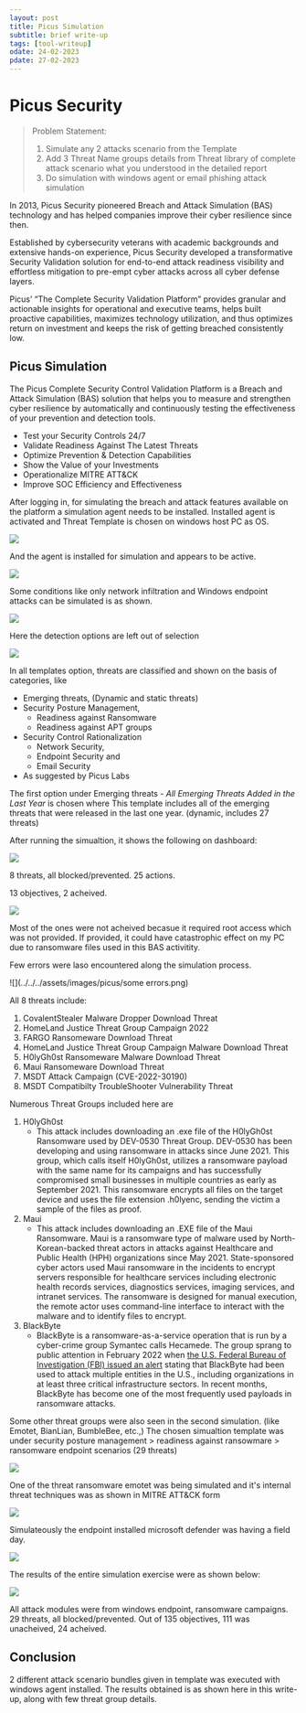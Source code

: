 ```yaml
---
layout: post
title: Picus Simulation
subtitle: brief write-up
tags: [tool-writeup]
odate: 24-02-2023
pdate: 27-02-2023
---
```

# Picus Security
> Problem Statement: 
> 1. Simulate any 2 attacks scenario from the Template
> 2. Add 3 Threat Name groups details from Threat library of complete attack scenario what you understood in the detailed report
> 3. Do simulation with windows agent or email phishing attack simulation


In 2013, Picus Security pioneered Breach and Attack Simulation (BAS) technology and has helped companies improve their cyber resilience since then.

Established by cybersecurity veterans with academic backgrounds and extensive hands-on experience, Picus Security developed a transformative Security Validation solution for end-to-end attack readiness visibility and effortless mitigation to pre-empt cyber attacks across all cyber defense layers.

Picus’ “The Complete Security Validation Platform” provides granular and actionable insights for operational and executive teams, helps built proactive capabilities, maximizes technology utilization, and thus optimizes return on investment and keeps the risk of getting breached consistently low.

## Picus Simulation
The Picus Complete Security Control Validation Platform is a Breach and Attack Simulation (BAS) solution that helps you to measure and strengthen cyber resilience by automatically and continuously testing the effectiveness of your prevention and detection tools.

- Test your Security Controls 24/7
- Validate Readiness Against The Latest Threats
- Optimize Prevention & Detection Capabilities
- Show the Value of your Investments
- Operationalize MITRE ATT&CK
- Improve SOC Efficiency and Effectiveness

After logging in, for simulating the breach and attack features available on the platform a simulation agent needs to be installed. Installed agent is activated and Threat Template is chosen on windows host PC as OS. 

![](../../../assets/images/picus/agent1.png)

And the agent is installed for simulation and appears to be active.

![](../../../assets/images/picus/agent2.png)

Some conditions like only network infiltration and Windows endpoint attacks can be simulated is as shown.

![](../../../assets/images/picus/agent3.png)

Here the detection options are left out of selection

![](../../../assets/images/picus/no_integrating_detection.png)

In all templates option, threats are classified and shown on the basis of categories, like 
- Emerging threats, (Dynamic and static threats)
- Security Posture Management, 
	- Readiness against Ransomware
	- Readiness against APT groups
- Security Control Rationalization 
	- Network Security, 
	- Endpoint Security and 
	- Email Security
- As suggested by Picus Labs

The first option under Emerging threats - *All Emerging Threats Added in the Last Year* is chosen where This template includes all of the emerging threats that were released in the last one year. (dynamic, includes 27 threats)

After running the simualtion, it shows the following on dashboard:

![](../../../assets/images/picus/simulation1a.png)

8 threats, all blocked/prevented. 25 actions. 

13 objectives, 2 acheived. 

![](../../../assets/images/picus/simulation1b.png)

Most of the ones were not acheived becasue it required root access which was not provided. If provided, it could have catastrophic effect on my PC due to ransomware files used in this BAS activitity.

Few errors were laso encountered along the simulation process.

![](../../../assets/images/picus/some errors.png)

All 8 threats include:
1. CovalentStealer Malware Dropper Download Threat
2. HomeLand Justice Threat Group Campaign 2022
3. FARGO Ransomeware Download Threat
4. HomeLand Justice Threat Group Campaign Malware Download Threat
5. H0lyGh0st Ransomeware Malware Download Threat
6. Maui  Ransomeware Download Threat
7. MSDT Attack Campaign (CVE-2022-30190)
8. MSDT Compatibilty TroubleShooter Vulnerability Threat

Numerous Threat Groups included here are
1. H0lyGh0st
	- This attack includes downloading an .exe file of the H0lyGh0st Ransomware used by DEV-0530 Threat Group. DEV-0530 has been developing and using ransomware in attacks since June 2021. This group, which calls itself H0lyGh0st, utilizes a ransomware payload with the same name for its campaigns and has successfully compromised small businesses in multiple countries as early as September 2021. This ransomware encrypts all files on the target device and uses the file extension .h0lyenc, sending the victim a sample of the files as proof.
2. Maui
	- This attack includes downloading an .EXE file of the Maui Ransomware. Maui is a ransomware type of malware used by North-Korean-backed threat actors in attacks against Healthcare and Public Health (HPH) organizations since May 2021. State-sponsored cyber actors used Maui ransomware in the incidents to encrypt servers responsible for healthcare services including electronic health records services, diagnostics services, imaging services, and intranet services. The ransomware is designed for manual execution, the remote actor uses command-line interface to interact with the malware and to identify files to encrypt.
3. BlackByte
	- BlackByte is a ransomware-as-a-service operation that is run by a cyber-crime group Symantec calls Hecamede. The group sprang to public attention in February 2022 when [the U.S. Federal Bureau of Investigation (FBI) issued an alert](https://www.ic3.gov/Media/News/2022/220211.pdf) stating that BlackByte had been used to attack multiple entities in the U.S., including organizations in at least three critical infrastructure sectors. In recent months, BlackByte has become one of the most frequently used payloads in ransomware attacks.

Some other threat groups were also seen in the second simulation. (like Emotet, BianLian, BumbleBee, etc.,)
The chosen simualtion template was under security posture management > readiness against ransowmare > ransomware endpoint scenarios (29 threats)

![](../../../assets/images/picus/first&second.png)

One of the threat ransomware emotet was being simulated and it's internal threat techniques was as shown in MITRE ATT&CK form

![](../../../assets/images/picus/emotet_ransomware_campaign.png)

Simulateously the endpoint installed microsoft defender was having a field day.

![](../../../assets/images/picus/threats_caught_active_defender.png)

The results of the entire simulation exercise were as shown below:

![](../../../assets/images/picus/simulation2_finish.png)

All attack modules were from windows endpoint, ransomware campaigns. 
29 threats, all blocked/prevented. Out of 135 objectives, 111 was unacheived, 24 acheived.

## Conclusion
2 different attack scenario bundles given in template was executed with windows agent installed.
The results obtained is as shown here in this write-up, along with few threat group details. 